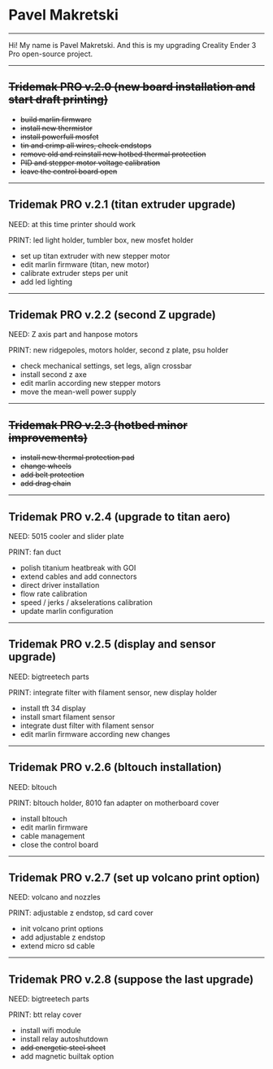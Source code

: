 # Pavel Makretski
---

Hi! My name is Pavel Makretski. And this is my upgrading Creality Ender 3 Pro open-source project.

---
## <s>Tridemak PRO v.2.0 (new board installation and start draft printing)</s>

+ <s>build marlin firmware</s>
+ <s>install new thermistor</s>
+ <s>install powerfull mosfet</s>
+ <s>tin and crimp all wires, check endstops</s>
+ <s>remove old and reinstall new hotbed thermal protection</s>
+ <s>PID and stepper motor voltage calibration</s>
+ <s>leave the control board open</s>
---
## Tridemak PRO v.2.1 (titan extruder upgrade)

NEED: at this time printer should work

PRINT: led light holder, tumbler box, new mosfet holder
+ set up titan extruder with new stepper motor
+ edit marlin firmware (titan, new motor)
+ calibrate extruder steps per unit
+ add led lighting
---
## Tridemak PRO v.2.2 (second Z upgrade)

NEED: Z axis part and hanpose motors 

PRINT: new ridgepoles, motors holder, second z plate, psu holder
+ check mechanical settings, set legs, align crossbar
+ install second z axe
+ edit marlin according new stepper motors
+ move the mean-well power supply
---
## <s>Tridemak PRO v.2.3 (hotbed minor improvements)</s>

+ <s>install new thermal protection pad</s>
+ <s>change wheels</s>
+ <s>add belt protection</s>
+ <s>add drag chain</s>
---
## Tridemak PRO v.2.4 (upgrade to titan aero)

NEED: 5015 cooler and slider plate 

PRINT: fan duct
+ polish titanium heatbreak with GOI
+ extend cables and add connectors
+ direct driver installation
+ flow rate calibration
+ speed / jerks / akselerations calibration
+ update marlin configuration
---
## Tridemak PRO v.2.5 (display and sensor upgrade)

NEED: bigtreetech parts

PRINT: integrate filter with filament sensor, new display holder
+ install tft 34 display
+ install smart filament sensor
+ integrate dust filter with filament sensor
+ edit marlin firmware according new changes
---
## Tridemak PRO v.2.6 (bltouch installation)

NEED: bltouch 

PRINT: bltouch holder, 8010 fan adapter on motherboard cover
+ install bltouch
+ edit marlin firmware
+ cable management
+ close the control board
---
## Tridemak PRO v.2.7 (set up volcano print option)

NEED: volcano and nozzles

PRINT: adjustable z endstop, sd card cover
+ init volcano print options
+ add adjustable z endstop
+ extend micro sd cable
---
## Tridemak PRO v.2.8 (suppose the last upgrade)

NEED: bigtreetech parts

PRINT: btt relay cover
+ install wifi module
+ install relay autoshutdown
+ <s>add energetic steel sheet</s>
+ add magnetic builtak option
